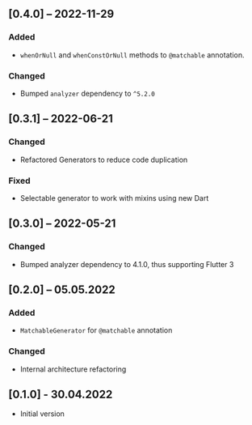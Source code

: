 ## [0.4.0] – 2022-11-29
### Added
- `whenOrNull` and `whenConstOrNull` methods to `@matchable` annotation.

### Changed
- Bumped `analyzer` dependency to `^5.2.0`

## [0.3.1] – 2022-06-21

### Changed
- Refactored Generators to reduce code duplication

### Fixed
- Selectable generator to work with mixins using new Dart

## [0.3.0] – 2022-05-21

### Changed
- Bumped analyzer dependency to 4.1.0, thus supporting Flutter 3


## [0.2.0] – 05.05.2022

### Added

- `MatchableGenerator` for `@matchable` annotation

### Changed

- Internal architecture refactoring

## [0.1.0] - 30.04.2022

- Initial version
